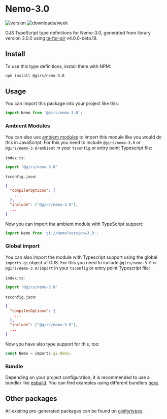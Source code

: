 
# Nemo-3.0

![version](https://img.shields.io/npm/v/@girs/nemo-3.0)
![downloads/week](https://img.shields.io/npm/dw/@girs/nemo-3.0)


GJS TypeScript type definitions for Nemo-3.0, generated from library version 3.0.0 using [ts-for-gir](https://github.com/gjsify/ts-for-gir) v4.0.0-beta.19.


## Install

To use this type definitions, install them with NPM:
```bash
npm install @girs/nemo-3.0
```

## Usage

You can import this package into your project like this:
```ts
import Nemo from '@girs/nemo-3.0';
```

### Ambient Modules

You can also use [ambient modules](https://github.com/gjsify/ts-for-gir/tree/main/packages/cli#ambient-modules) to import this module like you would do this in JavaScript.
For this you need to include `@girs/nemo-3.0` or `@girs/nemo-3.0/ambient` in your `tsconfig` or entry point Typescript file:

`index.ts`:
```ts
import '@girs/nemo-3.0'
```

`tsconfig.json`:
```json
{
  "compilerOptions": {
    ...
  },
  "include": ["@girs/nemo-3.0"],
  ...
}
```

Now you can import the ambient module with TypeScript support: 

```ts
import Nemo from 'gi://Nemo?version=3.0';
```

### Global import

You can also import the module with Typescript support using the global `imports.gi` object of GJS.
For this you need to include `@girs/nemo-3.0` or `@girs/nemo-3.0/import` in your `tsconfig` or entry point Typescript file:

`index.ts`:
```ts
import '@girs/nemo-3.0'
```

`tsconfig.json`:
```json
{
  "compilerOptions": {
    ...
  },
  "include": ["@girs/nemo-3.0"],
  ...
}
```

Now you have also type support for this, too:

```ts
const Nemo = imports.gi.Nemo;
```

### Bundle

Depending on your project configuration, it is recommended to use a bundler like [esbuild](https://esbuild.github.io/). You can find examples using different bundlers [here](https://github.com/gjsify/ts-for-gir/tree/main/examples).

## Other packages

All existing pre-generated packages can be found on [gjsify/types](https://github.com/gjsify/types).


